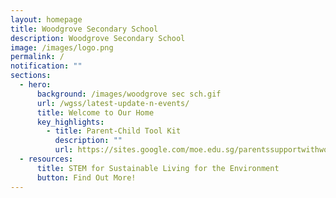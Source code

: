 ```yaml
---
layout: homepage
title: Woodgrove Secondary School
description: Woodgrove Secondary School
image: /images/logo.png
permalink: /
notification: ""
sections:
  - hero:
      background: /images/woodgrove sec sch.gif
      url: /wgss/latest-update-n-events/
      title: Welcome to Our Home
      key_highlights:
        - title: Parent-Child Tool Kit
          description: ""
          url: https://sites.google.com/moe.edu.sg/parentssupportwithwoodgrovesec/home
  - resources:
      title: STEM for Sustainable Living for the Environment
      button: Find Out More!
---
```

